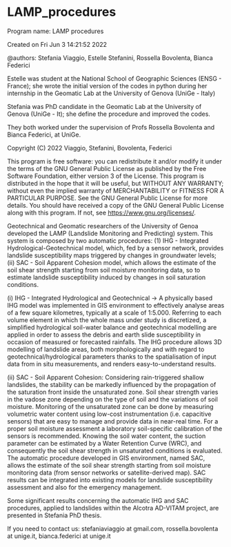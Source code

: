 # LAMP_procedures

Program name: LAMP procedures

Created on Fri Jun  3 14:21:52 2022

@authors: Stefania Viaggio, Estelle Stefanini, Rossella Bovolenta, Bianca Federici

Estelle was student at the National School of Geographic Sciences (ENSG - France); she wrote the initial version of the codes in python during her internship in the Geomatic Lab at the University of Genova (UniGe - Italy)

Stefania was PhD candidate in the Geomatic Lab at the University of Genova (UniGe - It); she define the procedure and improved the codes. 

They both worked under the supervision of Profs Rossella Bovolenta and Bianca Federici, at UniGe. 

Copyright (C) 2022 Viaggio, Stefanini, Bovolenta, Federici

This program is free software: you can redistribute it and/or modify it under the terms of the GNU General Public License as published by the Free Software Foundation, either version 3 of the License.
This program is distributed in the hope that it will be useful, but WITHOUT ANY WARRANTY; without even the implied warranty of MERCHANTABILITY or FITNESS FOR A PARTICULAR PURPOSE. 
See the GNU General Public License for more details.
You should have received a copy of the GNU General Public License along with this program.  If not, see https://www.gnu.org/licenses/.

Geotechnical and Geomatic researchers of the University of Genoa developed the LAMP (Landslide Monitoring and Predicting) system. This system is composed by two automatic procedures: (1) IHG - Integrated Hydrological-Geotechnical model, which, fed by a sensor network, provides landslide susceptibility maps triggered by changes in groundwater levels; (ii) SAC - Soil Apparent Cohesion model, which allows the estimate of the soil shear strength starting from soil moisture monitoring data, so to estimate landslide susceptibility induced by changes in soil saturation conditions.

(i) IHG - Integrated Hydrological and Geotechnical -> A physically based IHG model was implemented in GIS environment to effectively analyse areas of a few square kilometres, typically at a scale of 1:5.000. Referring to each volume element in which the whole mass under study is discretized, a simplified hydrological soil-water balance and geotechnical modelling are applied in order to assess the debris and earth slide susceptibility in occasion of measured or forecasted rainfalls. The IHG procedure allows 3D modelling of landslide areas, both morphologically and with regard to geotechnical/hydrological parameters thanks to the spatialisation of input data from in situ measurements, and renders easy-to-understand results. 

(ii) SAC - Soil Apparent Cohesion: Considering rain-triggered shallow landslides, the stability can be markedly influenced by the propagation of the saturation front inside the unsaturated zone. Soil shear strength varies in the vadose zone depending on the type of soil and the variations of soil moisture. Monitoring of the unsaturated zone can be done by measuring volumetric water content using low-cost instrumentation (i.e. capacitive sensors) that are easy to manage and provide data in near-real time. For a proper soil moisture assessment a laboratory soil-specific calibration of the sensors is recommended. Knowing the soil water content, the suction parameter can be estimated by a Water Retention Curve (WRC), and consequently the soil shear strength in unsaturated conditions is evaluated. The automatic procedure developed in GIS environment, named SAC, allows the estimate of the soil shear strength starting from soil moisture monitoring data (from sensor networks or satellite-derived map). SAC results can be integrated into existing models for landslide susceptibility assessment and also for the emergency management.

Some significant results concerning the automatic IHG and SAC procedures, applied to landslides within the Alcotra AD-VITAM project, are presented in Stefania PhD thesis.

If you need to contact us: stefaniaviaggio at gmail.com, rossella.bovolenta at unige.it, bianca.federici at unige.it
